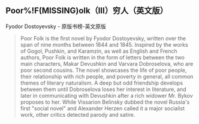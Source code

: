 ## Poor%!F(MISSING)olk（III）穷人（英文版）

Fyodor Dostoyevsky  -  原版书榜-英文原版

> Poor Folk  is the first novel by Fyodor Dostoyevsky, written over the span of nine months between 1844 and 1845. Inspired by the works of Gogol, Pushkin, and Karamzin, as well as English and French authors, Poor Folk is written in the form of letters between the two main characters, Makar Devushkin and Varvara Dobroselova, who are poor second cousins. The novel showcases the life of poor people, their relationship with rich people, and poverty in general, all common themes of literary naturalism. A deep but odd friendship develops between them until Dobroselova loses her interest in literature, and later in communicating with Devushkin after a rich widower Mr. Bykov proposes to her. While Vissarion Belinsky dubbed the novel Russia's first "social novel" and Alexander Herzen called it a major socialist work, other critics detected parody and satire.

